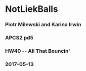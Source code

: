 # NotLiekBalls
### Piotr Milewski and Karina Irwin
### APCS2 pd5
### HW40 -- All That Bouncin'
### 2017-05-13
